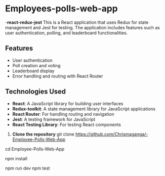 # Employees-polls-web-app

-**react-redux-jest**
This is a React application that uses Redux for state management and Jest for testing. The application includes features such as user authentication, polling, and leaderboard functionalities.

## Features

- User authentication
- Poll creation and voting
- Leaderboard display
- Error handling and routing with React Router

## Technologies Used

- **React**: A JavaScript library for building user interfaces
- **Redux-toolkit**: A state management library for JavaScript applications
- **React Router**: For handling routing and navigation
- **Jest**: A testing framework for JavaScript
- **React Testing Library**: For testing React components

1. **Clone the repository**
git clone https://github.com/Chrismaganga/-Employee-Polls-Web-App

cd Employee-Polls-Web-App

npm install

npm run dev
npm test
